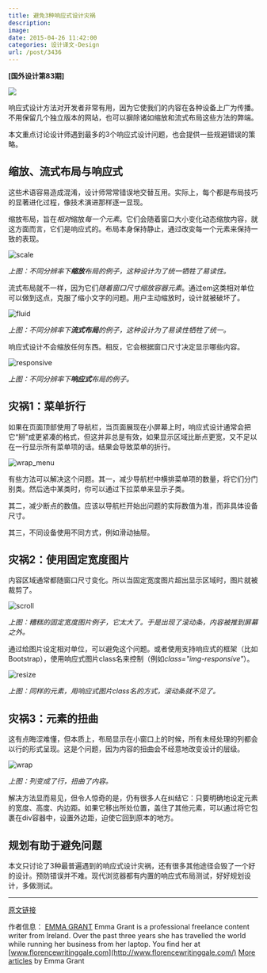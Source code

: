 ```yaml
---
title: 避免3种响应式设计灾祸
description: 
image: 
date: 2015-04-26 11:42:00
categories: 设计译文-Design
url: /post/3436
---
```


**[国外设计第83期]**

![](http://netdna.webdesignerdepot.com/uploads/2015/03/featured1.png)

响应式设计方法对开发者非常有用，因为它使我们的内容在各种设备上广为传播。不用保留几个独立版本的网站，也可以摒除诸如缩放和流式布局这些方法的弊端。

本文重点讨论设计师遇到最多的3个响应式设计问题，也会提供一些规避错误的策略。

## 缩放、流式布局与响应式

这些术语容易造成混淆，设计师常常错误地交替互用。实际上，每个都是布局技巧的显著进化过程，像技术演进那样逐一显现。

缩放布局，旨在*相对*缩放*每一个元素*。它们会随着窗口大小变化动态缩放内容，就这方面而言，它们是响应式的。布局本身保持静止，通过改变每一个元素来保持一致的表现。

![scale](http://netdna.webdesignerdepot.com/uploads/2015/03/scale.png "3 responsive design disasters (and how to avoid them) photo")

*上图：不同分辨率下**缩放**布局的例子，这种设计为了统一牺牲了易读性。*

流式布局就不一样，因为它们*随着窗口尺寸缩放容器元素*。通过em这类相对单位可以做到这点，克服了缩小文字的问题。用户主动缩放时，设计就被破坏了。

![fluid](http://netdna.webdesignerdepot.com/uploads/2015/03/fluid.png "3 responsive design disasters (and how to avoid them) photo")

*上图：不同分辨率下**流式布局**的例子，这种设计为了易读性牺牲了统一。*

响应式设计不会缩放任何东西。相反，它会根据窗口尺寸决定显示哪些内容。

![responsive](http://netdna.webdesignerdepot.com/uploads/2015/03/responsive.png "3 responsive design disasters (and how to avoid them) photo")

*上图：不同分辨率下**响应式**布局的例子。*

## 灾祸1：菜单折行

如果在页面顶部使用了导航栏，当页面展现在小屏幕上时，响应式设计通常会把它“掰”成更紧凑的格式，但这并非总是有效，如果显示区域比断点更宽，又不足以在一行显示所有菜单项的话。结果会导致菜单的折行。

![wrap_menu](http://netdna.webdesignerdepot.com/uploads/2015/03/wrap_menu.png "3 responsive design disasters (and how to avoid them) photo")

有些方法可以解决这个问题。其一，减少导航栏中横排菜单项的数量，将它们分门别类。然后选中某类时，你可以通过下拉菜单来显示子类。

其二，减少断点的数值。应该以导航栏开始出问题的实际数值为准，而非具体设备尺寸。

其三，不同设备使用不同方式，例如滑动抽屉。

## 灾祸2：使用固定宽度图片

内容区域通常都随窗口尺寸变化。所以当固定宽度图片超出显示区域时，图片就被裁剪了。

![scroll](http://netdna.webdesignerdepot.com/uploads/2015/03/scroll.png "3 responsive design disasters (and how to avoid them) photo")

*上图：糟糕的固定宽度图片例子，它太大了。于是出现了滚动条，内容被推到屏幕之外。*

通过给图片设定相对单位，可以避免这个问题。或者使用支持响应式的框架（比如Bootstrap），使用响应式图片class名来控制（例如*class="img-responsive"*）。

![resize](http://netdna.webdesignerdepot.com/uploads/2015/03/resize.png "3 responsive design disasters (and how to avoid them) photo")

*上图：同样的元素，用响应式图片class名的方式，滚动条就不见了。*

## 灾祸3：元素的扭曲

这有点晦涩难懂，但本质上，布局显示在小窗口上的时候，所有未经处理的列都会以行的形式呈现。这是个问题，因为内容的扭曲会不经意地改变设计的层级。

![wrap](http://netdna.webdesignerdepot.com/uploads/2015/03/wrap.png "3 responsive design disasters (and how to avoid them) photo")

*上图：列变成了行，扭曲了内容。*

解决方法显而易见，但令人惊奇的是，仍有很多人在纠结它：只要明确地设定元素的宽度、高度、内边距。如果它移出所处位置，盖住了其他元素，可以通过将它包裹在div容器中，设置外边距，迫使它回到原本的地方。

## 规划有助于避免问题

本文只讨论了3种最普遍遇到的响应式设计灾祸，还有很多其他途径会毁了一个好的设计。预防错误并不难。现代浏览器都有内置的响应式布局测试，好好规划设计，多做测试。

---

[原文链接](http://www.webdesignerdepot.com/2015/04/3-responsive-design-disasters-and-how-to-avoid-them/)

作者信息：
[EMMA GRANT](http://designmodo.com/author/ghazaryan/)
Emma Grant is a professional freelance content writer from Ireland. Over the past three years she has travelled the world while running her business from her laptop. You find her at [www.florencewritinggale.com](http://www.florencewritinggale.com/) [More articles](http://www.webdesignerdepot.com/author/Emma-Grant) by Emma Grant